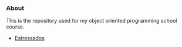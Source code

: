 ### About
This is the repository used for my object oriented programming school course.

- [Estressados](https://github.com/senapk/estressados#readme)
